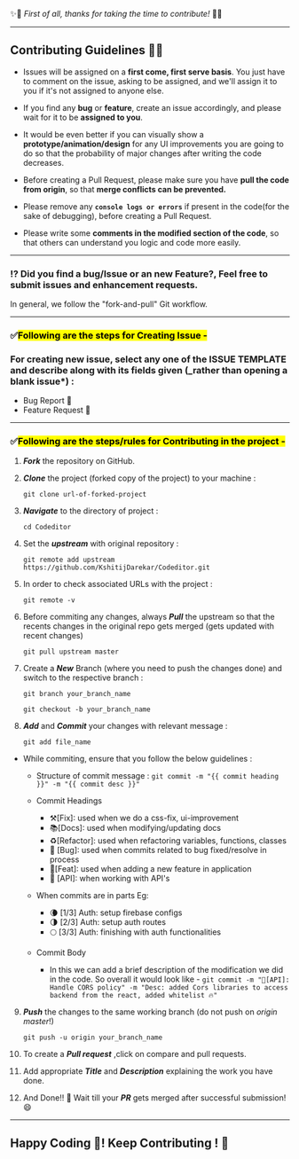 ✨:tada: _First of all, thanks for taking the time to contribute!_ :tada:✨

---

## Contributing Guidelines 📌📌
- Issues will be assigned on a **first come, first serve basis**. You just have to comment on the issue, asking to be assigned, and we'll assign it to you if it's not assigned to anyone else.

- If you find any **bug** or **feature**, create an issue accordingly, and please wait for it to be **assigned to you**.
- It would be even better if you can visually show a **prototype/animation/design** for any UI improvements you are going to do so that the probability of major changes after writing the code decreases.
- Before creating a Pull Request, please make sure you have **pull the code from origin**, so that **merge conflicts can be prevented.**
- Please remove any **`console logs or errors`** if present in the code(for the sake of debugging), before creating a Pull Request.
- Please write some **comments in the modified section of the code**, so that others can understand you logic and code more easily. 
---

### ⁉️ Did you find a bug/Issue or an new Feature?, Feel free to submit issues and enhancement requests.

In general, we follow the "fork-and-pull" Git workflow.

---

### ✅<mark>Following are the steps for Creating Issue -</mark>

### For creating new issue, select any one of the ISSUE TEMPLATE and describe along with its fields given (\_rather than opening a blank issue*) :

- Bug Report 🐛
- Feature Request 🌟

---

### ✅<mark>Following are the steps/rules for Contributing in the project -</mark>

1.  _**Fork**_ the repository on GitHub.

2.  _**Clone**_ the project (forked copy of the project) to your machine :

    `git clone url-of-forked-project`

3.  _**Navigate**_ to the directory of project :

    `cd Codeditor`

4. Set the _**upstream**_ with original repository :

    `git remote add upstream https://github.com/KshitijDarekar/Codeditor.git`

5. In order to check associated URLs with the project :

    `git remote -v`

6. Before commiting any changes, always _**Pull**_ the upstream so that the recents changes in the original repo gets merged (gets updated with recent changes)

    `git pull upstream master`

7. Create a _**New**_ Branch (where you need to push the changes done) and switch to the respective branch :

    `git branch your_branch_name`

    `git checkout -b your_branch_name`

8.  _**Add**_ and _**Commit**_ your changes with relevant message :

    `git add file_name`

- While commiting, ensure that you follow the below guidelines :

  - Structure of commit message :
    `git commit -m "{{ commit heading }}" -m "{{ commit desc }}"`

  - Commit Headings

    - ⚒️[Fix]: used when we do a css-fix, ui-improvement
    - 📚[Docs]: used when modifying/updating docs
    - ♻️[Refactor]: used when refactoring variables, functions, classes
    - 🐛 [Bug]: used when commits related to bug fixed/resolve in process
    - 🚀[Feat]: used when adding a new feature in application
    - 🔏 [API]: when working with API's

  - When commits are in parts Eg:
    - 🌘 [1/3] Auth: setup firebase configs
    - 🌗 [2/3] Auth: setup auth routes
    - 🌕 [3/3] Auth: finishing with auth functionalities
  - Commit Body
    - In this we can add a brief description of the modification we did in the code. So overall it would look like -
      `git commit -m "🔐[API]: Handle CORS policy" -m "Desc: added Cors libraries to access backend from the react, added whitelist 🔥"`

9.  _**Push**_ the changes to the same working branch (do not push on _origin_ _master_!)

    `git push -u origin your_branch_name`

10. To create a _**Pull request**_ ,click on compare and pull requests.

11. Add appropriate _**Title**_ and _**Description**_ explaining the work you have done.

12. And Done!! 🥳 Wait till your _**PR**_ gets merged after successful submission! 😄

---

## Happy Coding 🎯! Keep Contributing ! 🚀
